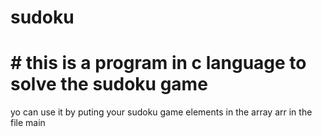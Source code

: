 # sudoku
# # this is a program in c language to solve the sudoku game
yo can use it by puting your sudoku game elements in the array arr in the file main
